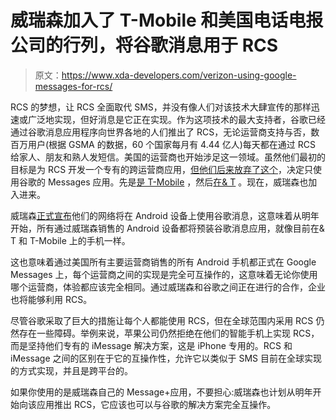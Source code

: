 # 威瑞森加入了 T-Mobile 和美国电话电报公司的行列，将谷歌消息用于 RCS

> 原文：<https://www.xda-developers.com/verizon-using-google-messages-for-rcs/>

RCS 的梦想，让 RCS 全面取代 SMS，并没有像人们对该技术大肆宣传的那样迅速或广泛地实现，但好消息是它正在实现。作为这项技术的最大支持者，谷歌已经通过谷歌消息应用程序向世界各地的人们推出了 RCS，无论运营商支持与否，数百万用户(根据 GSMA 的数据，60 个国家每月有 4.44 亿人)每天都在通过 RCS 给家人、朋友和熟人发短信。美国的运营商也开始涉足这一领域。虽然他们最初的目标是为 RCS 开发一个专有的跨运营商应用，[但他们后来放弃了这个](https://www.xda-developers.com/verizon-t-mobile-att-rcs-plans-ended/)，决定只使用谷歌的 Messages 应用。先是[是 T-Mobile](https://www.xda-developers.com/t-mobile-bets-big-on-google-services-and-pixel-phones/) ，然后[在& T](https://www.xda-developers.com/att-phones-google-messages-rcs/) 。现在，威瑞森也加入进来。

威瑞森[正式宣布](https://www.anrdoezrs.net/links/100122946/type/dlg/sid/UUxdaUeUpU3242/https://www.verizon.com/about/news/verizon-google-messaging-services-android)他们的网络将在 Android 设备上使用谷歌消息，这意味着从明年开始，所有通过威瑞森销售的 Android 设备都将预装谷歌消息应用，就像目前在& T 和 T-Mobile 上的手机一样。

这也意味着通过美国所有主要运营商销售的所有 Android 手机都正式在 Google Messages 上，每个运营商之间的实现是完全可互操作的，这意味着无论你使用哪个运营商，体验都应该完全相同。通过威瑞森和谷歌之间正在进行的合作，企业也将能够利用 RCS。

尽管谷歌采取了巨大的措施让每个人都能使用 RCS，但在全球范围内采用 RCS 仍然存在一些障碍。举例来说，苹果公司仍然拒绝在他们的智能手机上实现 RCS，而是坚持他们专有的 iMessage 解决方案，这是 iPhone 专用的。RCS 和 iMessage 之间的区别在于它的互操作性，允许它以类似于 SMS 目前在全球实现的方式实现，并且是跨平台的。

如果你使用的是威瑞森自己的 Message+应用，不要担心:威瑞森也计划从明年开始向该应用推出 RCS，它应该也可以与谷歌的解决方案完全互操作。